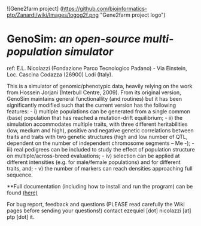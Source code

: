 ![Gene2farm project] (https://github.com/bioinformatics-ptp/Zanardi/wiki/Images/logog2f.png "Gene2farm project logo")

GenoSim: _an open-source multi-population simulator_
=========
ref: E.L. Nicolazzi (Fondazione Parco Tecnologico Padano) - Via Einstein, Loc. Cascina Codazza (26900) Lodi (Italy).


This is a simulator of genomic/phenotypic data, heavily relying on the work from Hossein Jorjani (Interbull Centre, 2009). 
From its original version, GenoSim maintains general functionallity (and routines) but it has been significantly modified such that the current version has the following features: 
     - i) multiple populations can be generated from a single common (base) population that has reached a mutation-drift equilibrium; 
     - ii) the simulation accommodates multiple traits, with three different heritabilities (low, medium and high), positive and negative genetic correlations between traits and traits with two genetic structures (high and low number of QTL, dependent on the number of independent chromosome segments – Me -); 
     - iii) real pedigrees can be included to study the effect of population structure on multiple/across-breed evaluations; 
     - iv) selection can be applied at different intensities (e.g. for male/female populations) and for different traits, and; 
     - v) the number of markers can reach densities approaching full sequence.


**Full documentation (including how to install and run the program) can be found [(here)](Manual/GenoSim_software.pdf)

For bug report, feedback and questions (PLEASE read carefully the Wiki pages before sending your questions!) contact ezequiel [dot] nicolazzi [at] ptp [dot] it.

